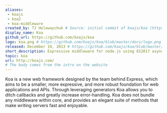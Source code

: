 ```yaml
---
aliases:
 - koajs
 - koa2
 - koa-middleware
created_by: TJ Holowaychuk # Source: initial commit of koajs/koa (https://github.com/koajs/koa/commit/9e167c5)
display_name: Koa
github_url: https://github.com/koajs/koa
logo: koa.png # https://github.com/koajs/koa/blob/master/docs/logo.png
released: December 19, 2013 # https://github.com/koajs/koa/blob/master/History.md#011--2013-12-19
short_description: Expressive middleware for node.js using ES2017 async functions
topic: koa
url: http://koajs.com/
# The body comes from the intro on the website
---
```


Koa is a new web framework designed by the team behind Express,
which aims to be a smaller, more expressive, and more robust foundation
for web applications and APIs. Through leveraging generators Koa allows you
to ditch callbacks and greatly increase error-handling. Koa does not bundle any
middleware within core, and provides an elegant suite of methods that make
writing servers fast and enjoyable.
